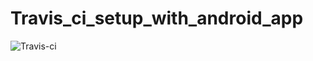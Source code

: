 # Travis_ci_setup_with_android_app

![Travis-ci](https://api.travis-ci.com/anhtzh/travis_ci_setup_with_android_app.svg)
